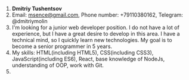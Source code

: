 1. **Dmitriy Tushentsov**
2. Email: msence@gmail.com, Phone number: +79110380162, Telegram: @dmitriymolin
3. I'm looking for a junior web developer position. I do not have a lot of experience, but I have a great desire to develop in this area. I have a technical mind, so I quickly learn new technologies. My goal is to become a senior programmer in 5 years.
4. My skills: HTML(including HTML5), CSS(including CSS3), JavaScript(including ES6), React, base knowledge of NodeJs, understanding of OOP, work with Git.
5. 
